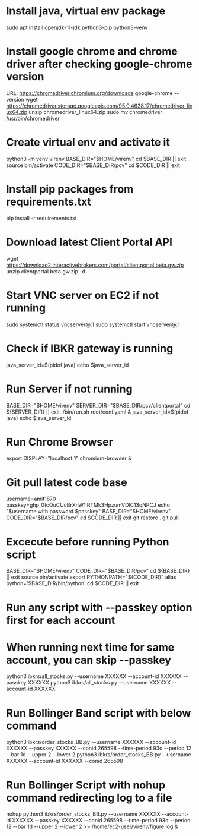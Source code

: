 # Install java, virtual env package
sudo apt install openjdk-11-jdk python3-pip python3-venv

# Install google chrome and chrome driver after checking google-chrome version
URL: https://chromedriver.chromium.org/downloads
google-chrome --version
wget https://chromedriver.storage.googleapis.com/95.0.4638.17/chromedriver_linux64.zip
unzip chromedriver_linux64.zip
sudo mv chromedriver /usr/bin/chromedriver

# Create virtual env and activate it
python3 -m venv virenv
BASE_DIR="$HOME/virenv"
cd $BASE_DIR || exit
source bin/activate
CODE_DIR="$BASE_DIR/pcv"
cd $CODE_DIR || exit


# Install pip packages from requirements.txt
pip install -r requirements.txt

# Download latest Client Portal API
wget https://download2.interactivebrokers.com/portal/clientportal.beta.gw.zip
unzip clientportal.beta.gw.zip -d 

# Start VNC server on EC2 if not running
sudo systemctl status vncserver@:1
sudo systemctl start vncserver@:1

# Check if IBKR gateway is running
java_server_id=$(pidof java)
echo $java_server_id

# Run Server if not running
BASE_DIR="$HOME/virenv"
SERVER_DIR="$BASE_DIR/pcv/clientportal"
cd ${SERVER_DIR} || exit
./bin/run.sh root/conf.yaml &
java_server_id=$(pidof java)
echo $java_server_id

# Run Chrome Browser
export DISPLAY="localhost:1"
chromium-browser &

# Git pull latest code base
username=amit1870
passkey=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
echo "$username with password $passkey"
BASE_DIR="$HOME/virenv"
CODE_DIR="$BASE_DIR/pcv"
cd $CODE_DIR || exit
git restore .
git pull

# Excecute before running Python script
BASE_DIR="$HOME/virenv"
CODE_DIR="$BASE_DIR/pcv"
cd ${BASE_DIR} || exit
source bin/activate
export PYTHONPATH="${CODE_DIR}"
alias python='$BASE_DIR/bin/python'
cd $CODE_DIR || exit

# Run any script with --passkey option first for each account
# When running next time for same account, you can skip --passkey
python3 ibkrs/all_stocks.py --username XXXXXX --account-id XXXXXX --passkey XXXXXX
python3 ibkrs/all_stocks.py --username XXXXXX --account-id XXXXXX

# Run Bollinger Band script with below command
python3 ibkrs/order_stocks_BB.py --username XXXXXX --account-id XXXXXX --passkey XXXXXX --conid 265598 --time-period 93d --period 12 --bar 1d --upper 2 --lower 2
python3 ibkrs/order_stocks_BB.py --username XXXXXX --account-id XXXXXX --conid 265598

# Run Bollinger Script with nohup command redirecting log to a file
nohup python3 ibkrs/order_stocks_BB.py --username XXXXXX --account-id XXXXXX --passkey XXXXXX --conid 265598 --time-period 93d --period 12 --bar 1d --upper 2 --lower 2  >> /home/ec2-user/virenv/figure.log &